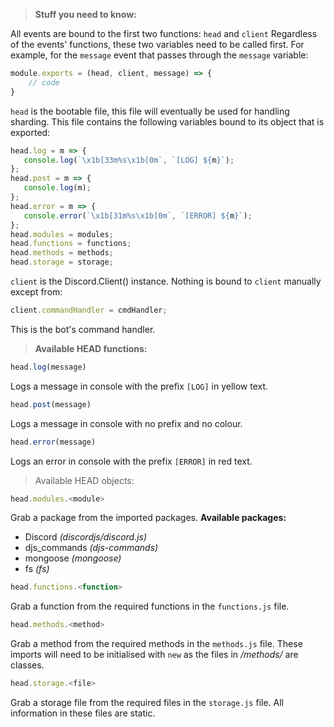 > **Stuff you need to know:**

All events are bound to the first two functions:
`head` and `client`
Regardless of the events' functions, these two variables need to be called first.
For example, for the `message` event that passes through the `message` variable:
```js
module.exports = (head, client, message) => {
    // code
}
```

`head` is the bootable file, this file will eventually be used for handling sharding.
This file contains the following variables bound to its object that is exported:
```js
head.log = m => {
   console.log(`\x1b[33m%s\x1b[0m`, `[LOG] ${m}`);
};
head.post = m => {
   console.log(m);
};
head.error = m => {
   console.error(`\x1b[31m%s\x1b[0m`, `[ERROR] ${m}`);
};
head.modules = modules;
head.functions = functions;
head.methods = methods;
head.storage = storage;
```

`client` is the Discord.Client() instance. Nothing is bound to `client` manually except from:
```js
client.commandHandler = cmdHandler;
```
This is the bot's command handler.

> **Available HEAD functions:**

```js
head.log(message)
```
Logs a message in console with the prefix `[LOG]` in yellow text.

```js
head.post(message)
```
Logs a message in console with no prefix and no colour.

```js
head.error(message)
```
Logs an error in console with the prefix `[ERROR]` in red text.

> Available HEAD objects:

```js
head.modules.<module>
```
Grab a package from the imported packages. **Available packages:**
- Discord *(discordjs/discord.js)*
- djs_commands *(djs-commands)*
- mongoose *(mongoose)*
- fs *(fs)*

```js
head.functions.<function>
```
Grab a function from the required functions in the `functions.js` file.

```js
head.methods.<method>
```
Grab a method from the required methods in the `methods.js` file. These imports will need to be initialised with `new` as the files in */methods/* are classes.

```js
head.storage.<file>
```
Grab a storage file from the required files in the `storage.js` file. All information in these files are static.
